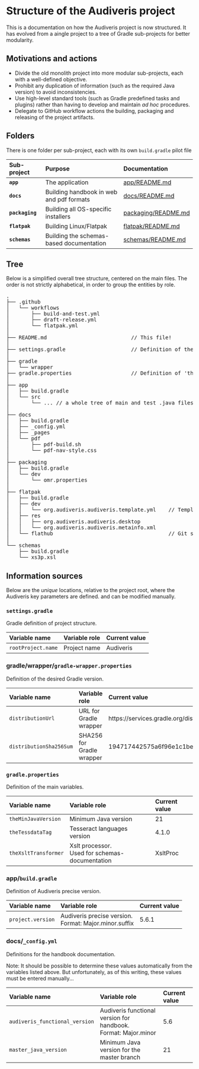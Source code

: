 # Structure of the Audiveris project

This is a documentation on how the Audiveris project is now structured.
It has evolved from a aingle project to a tree of Gradle sub-projects for better modularity.

## Motivations and actions

- Divide the old monolith project into more modular sub-projects, each with a well-defined objective.
- Prohibit any duplication of information (such as the required Java version) to avoid inconsistencies.
- Use high-level standard tools (such as Gradle predefined tasks and plugins)
rather than having to develop and maintain *ad hoc* procedures.
- Delegate to GitHub workflow actions the building, packaging and releasing of the project artifacts.

## Folders

There is one folder per sub-project, each with its own `build.gradle` pilot file

| Sub-project     | Purpose       | Documentation |
| :---            | :---          | :---          | 
| **`app`**       | The application | [app/README.md](./app/README.md) |
| **`docs`**      | Building handbook in web and pdf formats | [docs/README.md](./docs/README.md) |
| **`packaging`** | Building all OS-specific installers | [packaging/README.md](./packaging/README.md) |
| **`flatpak`**   | Building Linux/Flatpak | [flatpak/README.md](./flatpak/README.md) |
| **`schemas`**   | Building the schemas-based documentation  | [schemas/README.md](./schemas/README.md) |

## Tree

Below is a simplified overall tree structure, centered on the main files.
The order is not strictly alphabetical, in order to group the entities by role.

<pre>
.
├── .github
│   └── workflows
│       ├── build-and-test.yml
│       ├── draft-release.yml
│       └── flatpak.yml
│
├── README.md                           // This file!
│
├── settings.gradle                     // Definition of the project structure
│
├── gradle
│   └── wrapper
├── gradle.properties                   // Definition of 'the' main variables
│
├── app
│   ├── build.gradle
│   └── src
│       └── ... // a whole tree of main and test .java files
│
├── docs
│   ├── build.gradle
│   ├── _config.yml
│   ├── _pages
│   └── pdf
│       ├── pdf-build.sh
│       └── pdf-nav-style.css
│
├── packaging
│   ├── build.gradle
│   └── dev
│       └── omr.properties
│
├── flatpak
│   ├── build.gradle
│   ├── dev
│   │   └── org.audiveris.audiveris.template.yml    // Template for flatpak-builder manifest
│   ├── res
│   │   ├── org.audiveris.audiveris.desktop
│   │   └── org.audiveris.audiveris.metainfo.xml
│   └── flathub                                     // Git submodule
│
└── schemas
    ├── build.gradle
    └── xs3p.xsl
</pre>

## Information sources

Below are the *unique* locations, relative to the project root, where the Audiveris key parameters are defined.
and can be modified manually.

### `settings.gradle`

Gradle definition of project structure.

| Variable name | Variable role | Current value |
| :---          | :---          | :---          | 
| `rootProject.name` | Project name | Audiveris |


### gradle/wrapper/`gradle-wrapper.properties`

Definition of the desired Gradle version.

| Variable name | Variable role | Current value |
| :---          | :---          | :---          | 
| `distributionUrl` | URL for Gradle wrapper | https\://services.gradle.org/distributions/gradle-8.7-all.zip |
| `distributionSha256Sum`| SHA256 for Gradle wrapper | 194717442575a6f96e1c1befa2c30e9a4fc90f701d7aee33eb879b79e7ff05c0 |

### `gradle.properties`

Definition of the main variables.

| Variable name | Variable role | Current value |
| :---          | :---          | :---          | 
| `theMinJavaVersion` | Minimum Java version  | 21 |
| `theTessdataTag`| Tesseract languages version | 4.1.0 |
| `theXsltTransformer` | Xslt processor. <br>Used for schemas-documentation | XsltProc |

### app/`build.gradle`

Definition of Audiveris precise version.

| Variable name | Variable role | Current value |
| :---          | :---          | :---          | 
| `project.version` | Audiveris precise version. <br> Format: Major.minor.suffix | 5.6.1 |

### docs/`_config.yml`

Definitions for the handbook documentation.

Note: It should be possible to determine these values ​​automatically from the variables listed above.
But unfortunately, as of this writing, these values must be entered manually...

| Variable name | Variable role | Current value |
| :---          | :---          | :---          | 
| `audiveris_functional_version` | Audiveris functional version for handbook.<br>Format: Major.minor | 5.6 |
| `master_java_version` | Minimum Java version for the master branch | 21 |
